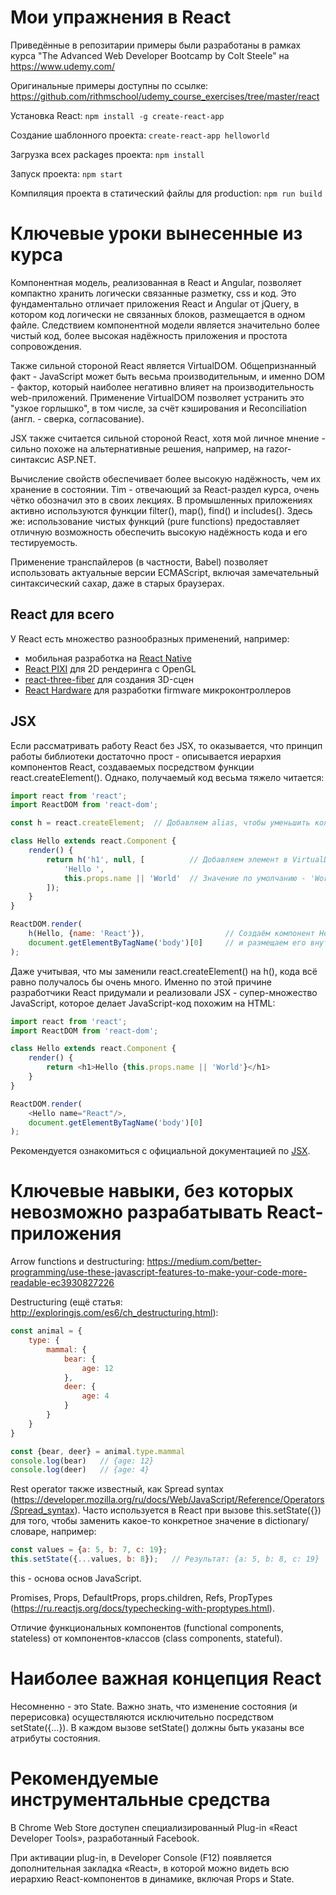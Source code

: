 # Мои упражнения в React

Приведённые в репозитарии примеры были разработаны в рамках курса "The Advanced Web Developer Bootcamp by Colt Steele" на https://www.udemy.com/

Оригинальные примеры доступны по ссылке: https://github.com/rithmschool/udemy_course_exercises/tree/master/react

Установка React: `npm install -g create-react-app`

Создание шаблонного проекта: `create-react-app helloworld`

Загрузка всех packages проекта: `npm install`

Запуск проекта: `npm start`

Компиляция проекта в статический файлы для production: `npm run build`

# Ключевые уроки вынесенные из курса

Компонентная модель, реализованная в React и Angular, позволяет компактно хранить логически связанные разметку, css и код. Это фундаментально отличает приложения React и Angular от jQuery, в котором код логически не связанных блоков, размещается в одном файле. Следствием компонентной модели является значительно более чистый код, более высокая надёжность приложения и простота сопровождения.

Также сильной стороной React является VirtualDOM. Общепризнанный факт - JavaScript может быть весьма производительным, и именно DOM - фактор, который наиболее негативно влияет на производительность web-приложений. Применение VirtualDOM позволяет устранить это "узкое горлышко", в том числе, за счёт кэширования и Reconciliation (англ. - сверка, согласование).

JSX также считается сильной стороной React, хотя мой личное мнение - сильно похоже на альтернативные решения, например, на razor-синтаксис ASP.NET.

Вычисление свойств обеспечивает более высокую надёжность, чем их хранение в состоянии. Tim - отвечающий за React-раздел курса, очень чётко обозначил это в своих лекциях. В промышленных приложениях активно используются функции filter(), map(), find() и includes(). Здесь же: использование чистых функций (pure functions) предоставляет отличную возможность обеспечить высокую надёжность кода и его тестируемость.

Применение транспайлеров (в частности, Babel) позволяет использовать актуальные версии ECMAScript, включая замечательный синтаксический сахар, даже в старых браузерах.

## React для всего

У React есть множество разнообразных применений, например:

- мобильная разработка на [React Native](https://reactnative.dev/)
- [React PIXI](https://github.com/pixijs/pixi-react) для 2D рендеринга с OpenGL
- [react-three-fiber](https://github.com/pmndrs/react-three-fiber) для создания 3D-сцен
- [React Hardware](https://github.com/iamdustan/react-hardware) для разработки firmware микроконтроллеров

## JSX

Если рассматривать работу React без JSX, то оказывается, что принцип работы библиотеки достаточно прост - описывается иерархия компонентов React, создаваемых посредством функции react.createElement(). Однако, получаемый код весьма тяжело читается:

```js
import react from 'react';
import ReactDOM from 'react-dom';

const h = react.createElement;	// Добавляем alias, чтобы уменьшить количество кода

class Hello extends react.Component {
	render() {
		return h('h1', null, [			// Добавляем элемент в VirtualDOM
			'Hello ',
			this.props.name || 'World'	// Значение по умолчанию - 'World'
		]);
	}
}

ReactDOM.render(
	h(Hello, {name: 'React'}),					// Создаём компонент Hello
	document.getElementByTagName('body')[0]		// и размещаем его внутри элемента body
);
```

Даже учитывая, что мы заменили react.createElement() на h(), кода всё равно получалось бы очень много. Именно по этой причине разработчики React придумали и реализовали JSX - супер-множество JavaScript, которое делает JavaScript-код похожим на HTML:

```js
import react from 'react';
import ReactDOM from 'react-dom';

class Hello extends react.Component {
	render() {
		return <h1>Hello {this.props.name || 'World'}</h1>
	}
}

ReactDOM.render(
	<Hello name="React"/>,
	document.getElementByTagName('body')[0]
);
```

Рекомендуется ознакомиться с официальной документацией по [JSX](https://react.dev/learn/writing-markup-with-jsx#).

# Ключевые навыки, без которых невозможно разрабатывать React-приложения

Arrow functions и destructuring:
https://medium.com/better-programming/use-these-javascript-features-to-make-your-code-more-readable-ec3930827226

Destructuring (ещё статья: http://exploringjs.com/es6/ch_destructuring.html):
```javascript
const animal = {
	type: {
		mammal: {
			bear: {
				age: 12
			},
			deer: {
				age: 4
			}
		}
	}
}

const {bear, deer} = animal.type.mammal
console.log(bear)	// {age: 12}
console.log(deer)	// {age: 4}
```

Rest operator также известный, как Spread syntax (https://developer.mozilla.org/ru/docs/Web/JavaScript/Reference/Operators/Spread_syntax). Часто используется в React при вызове this.setState({}) для того, чтобы заменить какое-то конкретное значение в dictionary/словаре, например:

```javascript
const values = {a: 5, b: 7, c: 19};
this.setState({...values, b: 8});	// Результат: {a: 5, b: 8, c: 19}
```

this - основа основ JavaScript.

Promises, Props, DefaultProps, props.children, Refs, PropTypes (https://ru.reactjs.org/docs/typechecking-with-proptypes.html).

Отличие функциональных компонентов (functional components, stateless) от компонентов-классов (class components, stateful).

# Наиболее важная концепция React

Несомненно - это State. Важно знать, что изменение состояния (и перерисовка) осуществляются исключительно посредством setState({...}). В каждом вызове setState() должны быть указаны все атрибуты состояния.

# Рекомендуемые инструментальные средства

В Chrome Web Store доступен специализированный Plug-in «React Developer Tools», разработанный Facebook.

При активации plug-in, в Developer Console (F12) появляется дополнительная закладка «React», в которой можно видеть всю иерархию React-компонентов в динамике, включая Props и State.
